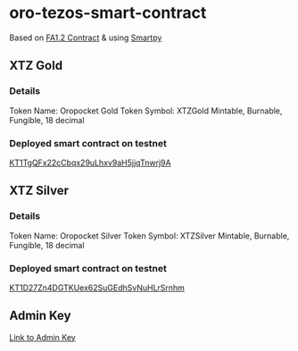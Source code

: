 ﻿# oro-tezos-smart-contract

Based on [FA1.2 Contract](https://gitlab.com/tzip/tzip/-/blob/master/proposals/tzip-7/tzip-7.md) & using [Smartpy](https://smartpy.io/)

## XTZ Gold
### Details
Token Name: Oropocket Gold
Token Symbol: XTZGold
Mintable, Burnable, Fungible, 18 decimal

### Deployed smart contract on testnet 
[KT1TgQFx22cCbqx29uLhxv9aH5jjqTnwrj9A](https://carthagenet.tzstats.com/KT1TgQFx22cCbqx29uLhxv9aH5jjqTnwrj9A)

## XTZ Silver
### Details
Token Name: Oropocket Silver
Token Symbol: XTZSilver
Mintable, Burnable, Fungible, 18 decimal

### Deployed smart contract on testnet 
[KT1D27Zn4DGTKUex62SuGEdhSvNuHLrSrnhm](https://carthagenet.tzstats.com/KT1D27Zn4DGTKUex62SuGEdhSvNuHLrSrnhm)


## Admin Key
[Link to Admin Key](https://github.com/themohitmadan/oro-tezos-smart-contract/blob/master/oropocket_tz1h4omRnq8BkrPSQKCTyaeJBnSQ3x7dR4M5.json)


